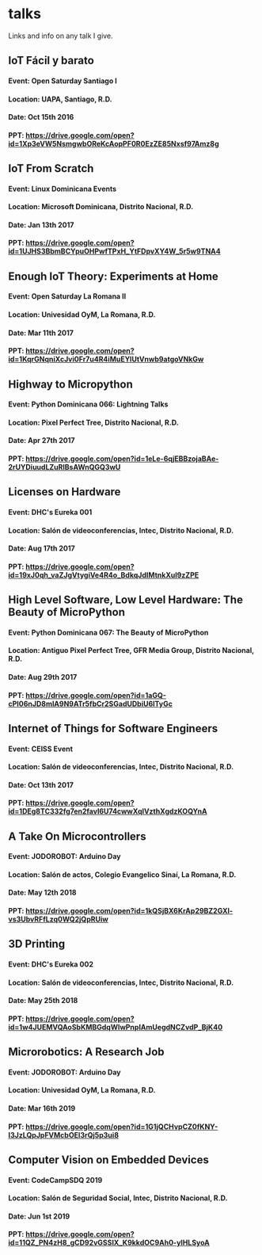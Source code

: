 # talks
Links and info on any talk I give.

## IoT Fácil y barato
#### Event:    Open Saturday Santiago I
#### Location: UAPA, Santiago, R.D.
#### Date:     Oct 15th 2016
#### PPT:      https://drive.google.com/open?id=1Xp3eVW5NsmgwbOReKcAopPF0R0EzZE85Nxsf97Amz8g


## IoT From Scratch
#### Event:    Linux Dominicana Events
#### Location: Microsoft Dominicana, Distrito Nacional, R.D.
#### Date:     Jan 13th 2017
#### PPT:      https://drive.google.com/open?id=1UJHS3BbmBCYpuOHPwfTPxH_YtFDpvXY4W_5r5w9TNA4


## Enough IoT Theory: Experiments at Home
#### Event:    Open Saturday La Romana II
#### Location: Univesidad OyM, La Romana, R.D.
#### Date:     Mar 11th 2017
#### PPT:      https://drive.google.com/open?id=1KqrGNqniXcJvi0Fr7u4R4iMuEYlUtVnwb9atgoVNkGw


## Highway to Micropython
#### Event:    Python Dominicana 066: Lightning Talks
#### Location: Pixel Perfect Tree, Distrito Nacional, R.D.
#### Date:     Apr 27th 2017
#### PPT:      https://drive.google.com/open?id=1eLe-6qjEBBzojaBAe-2rUYDiuudLZuRlBsAWnQGQ3wU

## Licenses on Hardware
#### Event:    DHC's Eureka 001
#### Location: Salón de videoconferencias, Intec, Distrito Nacional, R.D.
#### Date:     Aug 17th 2017
#### PPT:      https://drive.google.com/open?id=19xJ0qh_vaZJgVtygiVe4R4o_BdkqJdIMtnkXul9zZPE

## High Level Software, Low Level Hardware: The Beauty of MicroPython
#### Event:    Python Dominicana 067: The Beauty of MicroPython
#### Location: Antiguo Pixel Perfect Tree, GFR Media Group, Distrito Nacional, R.D.
#### Date:     Aug 29th 2017
#### PPT:      https://drive.google.com/open?id=1aGQ-cPI06nJD8mIA9N9ATr5fbCr2SGadUDbiU6lTyGc

## Internet of Things for Software Engineers
#### Event:    CEISS Event
#### Location: Salón de videoconferencias, Intec, Distrito Nacional, R.D.
#### Date:     Oct 13th 2017
#### PPT:      https://drive.google.com/open?id=1DEg8TC332fg7en2favl6U74cwwXqIVzthXgdzKOQYnA

## A Take On Microcontrollers
#### Event:    JODOROBOT: Arduino Day
#### Location: Salón de actos, Colegio Evangelico Sinaí, La Romana, R.D.
#### Date:     May 12th 2018
#### PPT:      https://drive.google.com/open?id=1kQSjBX6KrAp29BZ2GXl-vs3UbvRFfLzq0WQ2jQpRUiw

## 3D Printing
#### Event:    DHC's Eureka 002
#### Location: Salón de videoconferencias, Intec, Distrito Nacional, R.D.
#### Date:     May 25th 2018
#### PPT:      https://drive.google.com/open?id=1w4JUEMVQAoSbKMBGdqWIwPnpIAmUegdNCZvdP_BjK40

## Microrobotics: A Research Job
#### Event:    JODOROBOT: Arduino Day
#### Location: Univesidad OyM, La Romana, R.D.
#### Date:     Mar 16th 2019
#### PPT:      https://drive.google.com/open?id=1G1jQCHvpCZ0fKNY-I3JzLQpJpFVMcbOEI3rQj5p3ui8

## Computer Vision on Embedded Devices
#### Event:    CodeCampSDQ 2019
#### Location: Salón de Seguridad Social, Intec, Distrito Nacional, R.D.
#### Date:     Jun 1st 2019
#### PPT:      https://drive.google.com/open?id=11QZ_PN4zH8_gCD92vGSSIX_K9kkdOC9Ah0-yIHLSyoA
